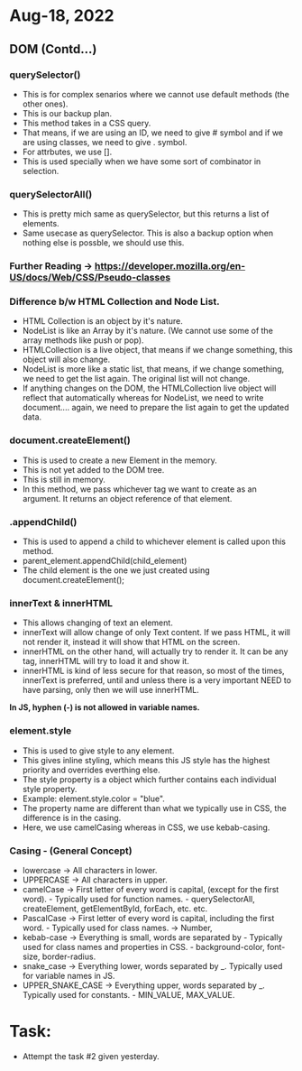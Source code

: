 # Aug-18, 2022

## DOM (Contd...)

### querySelector()
- This is for complex senarios where we cannot use default methods (the other ones).
- This is our backup plan.
- This method takes in a CSS query.
- That means, if we are using an ID, we need to give # symbol and if we are using classes, we need to give . symbol.
- For attrbutes, we use [].
- This is used specially when we have some sort of combinator in selection. 


### querySelectorAll()
- This is pretty mich same as querySelector, but this returns a list of elements.
- Same usecase as querySelector. This is also a backup option when nothing else is possble, we should use this.

### Further Reading -> https://developer.mozilla.org/en-US/docs/Web/CSS/Pseudo-classes


### Difference b/w HTML Collection and Node List.
- HTML Collection is an object by it's nature.
- NodeList is like an Array by it's nature. (We cannot use some of the array methods like push or pop).
- HTMLCollection is a live object, that means if we change something, this object will also change.
- NodeList is more like a static list, that means, if we change something, we need to get the list again. The original list will not change.
- If anything changes on the DOM, the HTMLCollection live object will reflect that automatically whereas for NodeList, we need to write document.... again, we need to prepare the list again to get the updated data.


### document.createElement()
- This is used to create a new Element in the memory.
- This is not yet added to the DOM tree.
- This is still in memory.
- In this method, we pass whichever tag we want to create as an argument. It returns an object reference of that element.

### <element>.appendChild()
- This is used to append a child to whichever element is called upon this method.
- parent_element.appendChild(child_element)
- The child element is the one we just created using document.createElement();

### innerText & innerHTML
- This allows changing of text an element.
- innerText will allow change of only Text content. If we pass HTML, it will not render it, instead it will show that HTML on the screen.
- innerHTML on the other hand, will actually try to render it. It can be any tag, innerHTML will try to load it and show it.
- innerHTML is kind of less secure for that reason, so most of the times, innerText is preferred, until and unless there is a very important NEED to have parsing, only then we will use innerHTML.


**In JS, hyphen (-) is not allowed in variable names.**

### element.style
- This is used to give style to any element.
- This gives inline styling, which means this JS style has the highest priority and overrides everthing else.
- The style property is a object which further contains each individual style property.
- Example: element.style.color = "blue".
- The property name are different than what we typically use in CSS, the difference is in the casing.
- Here, we use camelCasing whereas in CSS, we use kebab-casing.

### Casing - (General Concept)
- lowercase -> All characters in lower.
- UPPERCASE -> All characters in upper.
- camelCase -> First letter of every word is capital, (except for the first word). - Typically used for function names. - querySelectorAll, createElement, getElementById, forEach, etc. etc.
- PascalCase -> First letter of every word is capital, including the first word. - Typically used for class names. -> Number, 
- kebab-case -> Everything is small, words are separated by - Typically used for class names and properties in CSS. - background-color, font-size, border-radius.
- snake_case -> Everything lower, words separated by _. Typically used for variable names in JS.
- UPPER_SNAKE_CASE -> Everything upper, words separated by _. Typically used for constants. - MIN_VALUE, MAX_VALUE.



# Task:
- Attempt the task #2 given yesterday.